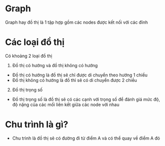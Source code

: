 # Graph

Graph hay đồ thị là 1 tập hợp gồm các nodes được kết nối với các đỉnh 

# Các loại đồ thị

Có khoảng 2 loại đồ thị 

1. Đồ thị có hướng và đồ thị không có hướng
- Đồ thị có hướng là đồ thị sẽ chỉ được di chuyển theo hướng 1 chiều 
- Đồ thị không có hướng là đồ thì sẽ có di chuyển được 2 chiều

2. Đồ thị trọng số
- Đồ thị trọng số là đồ thị sẽ có các cạnh với trọng số để đánh giá mức độ, độ nặng của các mối liên kết giữa các node với nhau

# Chu trình là gì?

- Chu trình là đồ thị sẽ có đường đi từ điểm A và có thể quay về điểm A đó 
